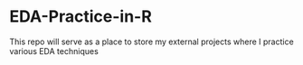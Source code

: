 # EDA-Practice-in-R
This repo will serve as a place to store my external projects where I practice various EDA techniques
